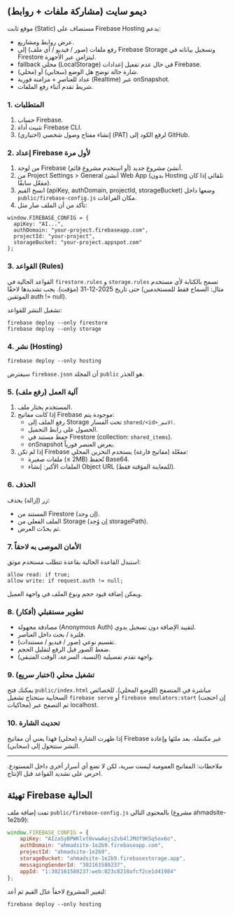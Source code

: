 ## ديمو سايت (مشاركة ملفات + روابط)

موقع ثابت (Static) مستضاف على Firebase Hosting يدعم:

- عرض روابط ومشاريع.
- رفع ملفات (صور / فيديو / أي ملف) إلى Firebase Storage وتسجيل بياناته في Firestore ليتزامن عبر الأجهزة.
- fallback محلي (LocalStorage) في حال عدم تفعيل إعدادات Firebase.
- شارة حالة توضح هل الوضع (سحابي) أو (محلي).
- عداد للعناصر + مزامنة فورية (Realtime) عبر onSnapshot.
- شريط تقدم أثناء رفع الملفات.

### 1. المتطلبات
1. حساب Firebase.
2. تثبيت أداة Firebase CLI.
3. (اختياري) إنشاء مفتاح وصول شخصي (PAT) لرفع الكود إلى GitHub.

### 2. إعداد Firebase لأول مرة
1. من لوحة Firebase أنشئ مشروع جديد (أو استخدم مشروع قائم).
2. من Project Settings > General أنشئ Web App (بدون Hosting تلقائي إذا كان مفعّل سابقًا).
3. انسخ القيم (apiKey, authDomain, projectId, storageBucket) وضعها داخل `public/firebase-config.js` مكان الفراغات.
4. تأكد من أن الملف صار مثل:
```
window.FIREBASE_CONFIG = {
  apiKey: "AI...",
  authDomain: "your-project.firebaseapp.com",
  projectId: "your-project",
  storageBucket: "your-project.appspot.com"
};
```

### 3. القواعد (Rules)
القواعد الحالية في `firestore.rules` و `storage.rules` تسمح بالكتابة لأي مستخدم حتى تاريخ 2025-12-31 (مؤقت). يجب تشديدها لاحقًا (مثال: السماح فقط للمستخدمين الموثقين auth != null).

تشغيل النشر للقواعد:
```
firebase deploy --only firestore
firebase deploy --only storage
```

### 4. نشر (Hosting)
```
firebase deploy --only hosting
```
سيفترض `firebase.json` أن المجلد `public` هو الجذر.

### 5. آلية العمل (رفع ملف)
1. المستخدم يختار ملف.
2. إذا كانت مفاتيح Firebase موجودة يتم:
	- رفع الملف إلى Storage تحت المسار `shared/<id>_الاسم`.
	- الحصول على رابط التحميل.
	- حفظ مستند في Firestore (collection: `shared_items`).
	- onSnapshot يعرض العنصر فورياً.
3. إذا لم تكن Firebase مفعّلة (مفاتيح فارغة) يستخدم التخزين المحلي:
	- ملفات صغيرة (≤ 2MB) تُحفظ Base64.
	- الملفات الأكبر: إنشاء Object URL (للمعاينة المؤقتة فقط).

### 6. الحذف
زر (إزالة) يحذف:
- المستند من Firestore (إن وجد).
- الملف الفعلي من Storage (إن وُجد storagePath).
- ثم يحدّث العرض.

### 7. الأمان الموصى به لاحقاً
استبدل القاعدة الحالية بقاعدة تتطلب مستخدم موثق:
```
allow read: if true;
allow write: if request.auth != null;
```
ويمكن إضافة قيود حجم ونوع الملف في واجهة العميل.

### 8. تطوير مستقبلي (أفكار)
- مصادقة مجهولة (Anonymous Auth) لتقييد الإضافة دون تسجيل يدوي.
- فلترة / بحث داخل العناصر.
- تقسيم نوعي (صور / فيديو / مستندات).
- ضغط الصور قبل الرفع لتقليل الحجم.
- واجهة تقدم تفصيلية (النسبة، السرعة، الوقت المتبقي).

### 9. تشغيل محلي (اختبار سريع)
يمكنك فتح `public/index.html` مباشرة في المتصفح (للوضع المحلي). للخصائص السحابية ستحتاج تشغيل `firebase serve` أو `firebase emulators:start` (إن احتجت محاكيات) ثم التصفح عبر localhost.

### 10. تحديث الشارة
إذا ظهرت الشارة (محلي) فهذا يعني أن مفاتيح Firebase غير مكتملة. بعد ملئها وإعادة النشر ستتحول إلى (سحابي).

---
ملاحظات: المفاتيح العمومية ليست سرية، لكن لا تضع أي أسرار أخرى داخل المستودع. احرص على تشديد القواعد قبل الإنتاج.

## تهيئة Firebase الحالية
تمت إضافة ملف `public/firebase-config.js` بالمحتوى التالي (مشروع ahmadsite-1e2b9):
```js
window.FIREBASE_CONFIG = {
	apiKey: "AIzaSyBPWKlxt0vwwAojsZvb4lJMdf9K5q5ox6o",
	authDomain: "ahmadsite-1e2b9.firebaseapp.com",
	projectId: "ahmadsite-1e2b9",
	storageBucket: "ahmadsite-1e2b9.firebasestorage.app",
	messagingSenderId: "302161580237",
	appId: "1:302161580237:web:023c8210afcf2ce1d41984"
};
```
لتغيير المشروع لاحقاً عدّل القيم ثم أعد:
```
firebase deploy --only hosting
```

